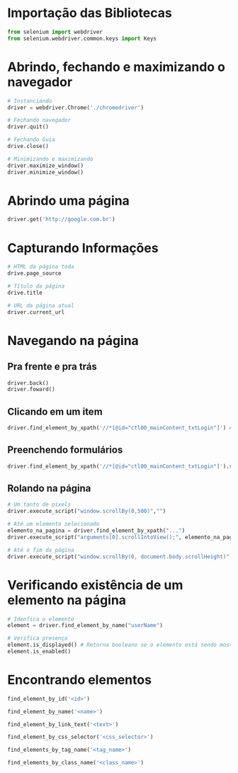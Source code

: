 # Importação das Bibliotecas

```python
from selenium import webdriver
from selenium.webdriver.common.keys import Keys
```

# Abrindo, fechando e maximizando o navegador

```python
# Instanciando 
driver = webdriver.Chrome('./chromedriver')

# Fechando navegador
driver.quit()

# Fechando Guia
drive.close()

# Minimizando e maximizando 
driver.maximize_window()
driver.minimize_window()
```

# Abrindo uma página

```python
driver.get('http://google.com.br')
```

# Capturando Informações

```python
# HTML da página toda
drive.page_source
```

```python
# Título da página
drive.title
```

```python
# URL da página atual 
driver.current_url
```

# Navegando na página

## Pra frente e pra trás

```python
driver.back()
driver.foward()
```
## Clicando em um item

```python
driver.find_element_by_xpath('//*[@id="ctl00_mainContent_txtLogin"]') # Tem que trocar as double cotes por singles
```

## Preenchendo formulários

```python
driver.find_element_by_xpath('//*[@id="ctl00_mainContent_txtLogin"]').send_keys('brunoresende')
```

## Rolando na página

```python
# Um tanto de pixels 
driver.execute_script("window.scrollBy(0,500)","")

# Até um elemento selecionado 
elemento_na_pagina = driver.find_element_by_xpath("...")
driver.execute_script("arguments[0].scrollIntoView();", elemento_na_pagina)

# Até o fim da página 
driver.execute_script("window.scrollBy(0, document.body.scrollHeight)")
```

# Verificando existência de um elemento na página

```python
# Idenfica o elemento
element = driver.find_element_by_name("userName")

# Verifica presença
element.is_displayed() # Retorna booleano se o elemento está sendo mostrado
element.is_enabled()
```

# Encontrando elementos 

```python
find_element_by_id('<id>')
```

```python
find_element_by_name('<name>')
```

```python
find_element_by_link_text('<text>')

```

```python
find_element_by_css_selector('<css_selector>')
```

```python
find_elements_by_tag_name('<tag_name>')
```

```python
find_elements_by_class_name('<class_name>')
```
